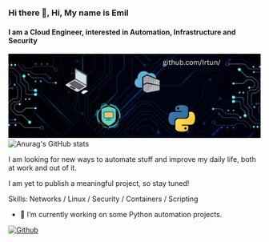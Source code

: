 ### Hi there 👋, Hi, My name is Emil
#### I am a Cloud Engineer, interested in Automation, Infrastructure and Security

![I am a Cloud Engineer, interested in Automation, Infrastructure and Security](https://github.com/Irtun/Hello/blob/main/irtun.jpg)
![Anurag's GitHub stats](https://github-readme-stats-git-masterrstaa-rickstaa.vercel.app/api?username=Irtun&show_icons=true&theme=radical)



I am looking for new ways to automate stuff and improve my daily life, both at work and out of it.

I am yet to publish a meaningful project, so stay tuned!


Skills: Networks / Linux / Security / Containers / Scripting

- 🔭 I’m currently working on some Python automation projects.

[![Github](https://img.shields.io/github/followers/Irtun?label=Follow&style=social)](https://github.com/Irtun)
